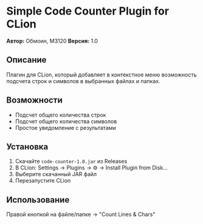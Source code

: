 # Simple Code Counter Plugin for CLion

**Автор:** Обмоин, М3120 
**Версия:** 1.0

## Описание
Плагин для CLion, который добавляет в контекстное меню возможность подсчета строк и символов в выбранных файлах и папках.

## Возможности
- Подсчет общего количества строк
- Подсчет общего количества символов
- Простое уведомление с результатами

## Установка
1. Скачайте `code-counter-1.0.jar` из Releases
2. В CLion: Settings → Plugins → ⚙️ → Install Plugin from Disk...
3. Выберите скачанный JAR файл
4. Перезапустите CLion

## Использование
Правой кнопкой на файле/папке → "Count Lines & Chars"
